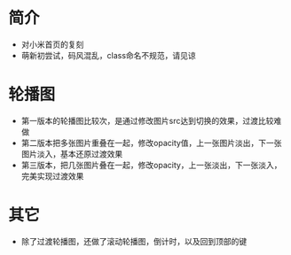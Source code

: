 # 简介
* 对小米首页的复刻
* 萌新初尝试，码风混乱，class命名不规范，请见谅

# 轮播图
* 第一版本的轮播图比较次，是通过修改图片src达到切换的效果，过渡比较难做
* 第二版本把多张图片重叠在一起，修改opacity值，上一张图片淡出，下一张图片淡入，基本还原过渡效果
* 第三版本，把几张图片叠在一起，修改opacity，上一张淡出，下一张淡入，完美实现过渡效果

# 其它
* 除了过渡轮播图，还做了滚动轮播图，倒计时，以及回到顶部的键
